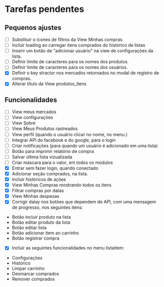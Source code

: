 # Tarefas pendentes

## Pequenos ajustes

- [ ] Substituir o ícones de filtros da View Minhas compras
- [ ] Incluir loading ao carregar itens comprados do histórico de listas
- [ ] Inserir um botão de "adicionar usuário" na view de configurações da lista.
- [ ] Definir limite de caracteres para os nomes dos produtos.
- [ ] Definir limite de caracteres para os nomes dos usuários.
- [x] Definir o key stractor nos mercados retornados no modal de registro de compras.
- [x] Alterar título da View produtos_itens

## Funcionalidades

- [ ] View meus mercados
- [ ] View configurações
- [ ] View Sobre
- [ ] View Meus Produtos rastreados
- [ ] View perfil (quando o usuário clicar no nome, no menu.)
- [ ] Integrar API do facebook e do google, para o login
- [ ] Criar notificações (para quando um usuário é adicionado em uma lista)
- [ ] Botão para imprimir relatório de compra
- [ ] Salvar última lista vizualizada
- [ ] Criar máscara para o valor, em todos os módulos
- [x] Entrar sem fazer login, quando conectado
- [x] Adicionar seção comprados, na lista.
- [x] Incluir históricos de ações
- [x] View Minhas Compras mostrando todos os itens
- [x] Filtrar compras por datas
- [x] View Minhas despesas
- [x] Corrigir dalay nos botões que dependem de API, com uma mensagem de progresso, nos seguintes itens:
 - Botão incluir produto na lista
 - Botão editar produto da lista
 - Botão editar lista
 - Botão adicionar item ao carrinho
 - Botão registrar compra
- [x] Incluir as seguintes funcionalidades no menu listaitem:
 - Configurações
 - Histórico
 - Limpar carrinho
 - Desmarcar comprados
 - Remover comprados